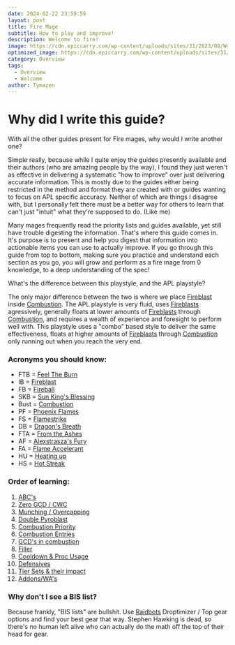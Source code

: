 ```yaml
---
date: 2024-02-22 23:59:59
layout: post
title: Fire Mage
subtitle: How to play and improve!
description: Welcome to fire!
image: https://cdn.epiccarry.com/wp-content/uploads/sites/31/2023/08/WoW-Fire-Mage-Guide.webp
optimized_image: https://cdn.epiccarry.com/wp-content/uploads/sites/31/2023/08/WoW-Fire-Mage-Guide.webp
category: Overview
tags:
  - Overview
  - Welcome
author: Tymazen
---
```

# Why did I write this guide?

With all the other guides present for Fire mages, why would I write another one?

   Simple really, because while I quite enjoy the guides presently available and their authors (who are amazing people by the way), I found they just weren't as effective in delivering a systematic "how to improve" over just delivering accurate information. This is mostly due to the guides either being restricted in the method and format they are created with or guides wanting to focus on APL specific accuracy. Neither of which are things I disagree with, but I personally felt there must be a better way for others to learn that can't just "intuit" what they're supposed to do. (Like me)

   Many mages frequently read the priority lists and guides available, yet still have trouble digesting the information. That's where this guide comes in. It's purpose is to present and help you digest that information into actionable items you can use to actually improve. If you go through this guide from top to bottom, making sure you practice and understand each section as you go, you will grow and perform as a fire mage from 0 knowledge, to a deep understanding of the spec!

What's the difference between this playstyle, and the APL playstyle?

   The only major difference between the two is where we place [Fireblast](https://www.wowhead.com/spell=108853/fire-blast) inside [Combustion](https://www.wowhead.com/spell=190319/combustion). The APL playstyle is very fluid, uses [Fireblasts](https://www.wowhead.com/spell=108853/fire-blast) agressively, generally floats at lower amounts of [Fireblasts](https://www.wowhead.com/spell=108853/fire-blast) through [Combustion](https://www.wowhead.com/spell=190319/combustion), and requires a wealth of experience and foresight to perform well with. This playstyle uses a "combo" based style to deliver the same effectiveness, floats at higher amounts of [Fireblasts](https://www.wowhead.com/spell=108853/fire-blast) through [Combustion](https://www.wowhead.com/spell=190319/combustion) only running out when you reach the very end.

### Acronyms you should know:
- FTB = [Feel The Burn](https://www.wowhead.com/spell=383391/feel-the-burn)
- IB = [Fireblast](https://www.wowhead.com/spell=108853/fire-blast)
- FB = [Fireball](https://www.wowhead.com/spell=133/fireball)
- SKB = [Sun King's Blessing](https://www.wowhead.com/spell=383886/sun-kings-blessing)
- Bust = [Combustion](https://www.wowhead.com/spell=190319/combustion)
- PF = [Phoenix Flames](https://www.wowhead.com/spell=194466/phoenixs-flames)
- FS = [Flamestrike](https://www.wowhead.com/spell=2120/flamestrike)
- DB = [Dragon's Breath](https://www.wowhead.com/spell=31661/dragons-breath)
- FTA = [From the Ashes](https://www.wowhead.com/spell=342344/from-the-ashes)
- AF = [Alexstrasza's Fury](https://www.wowhead.com/spell=235870/alexstraszas-fury)
- FA = [Flame Accelerant](https://www.wowhead.com/spell=203275/flame-accelerant)
- HU = [Heating up](https://www.wowhead.com/spell=48107/heating-up)
- HS = [Hot Streak](https://www.wowhead.com/spell=48108/hot-streak)

### Order of learning:
1. [ABC's](https://tymazen.github.io/full_fire_guide/abcs-of-casting/)
2. [Zero GCD / CWC](https://tymazen.github.io/full_fire_guide/zero-gcd-cwc/)
3. [Munching / Overcapping](https://tymazen.github.io/full_fire_guide/munching-overcapping/)
4. [Double Pyroblast](https://tymazen.github.io/full_fire_guide/double-pyroblast/)
5. [Combustion Priority](https://tymazen.github.io/full_fire_guide/double-pyroblast/)
6. [Combustion Entries](https://tymazen.github.io/full_fire_guide/combustion-entries/)
7. [GCD's in combustion](https://tymazen.github.io/full_fire_guide/gcds-in-combustion/)
8. [Filler](https://tymazen.github.io/full_fire_guide/filler/)
9. [Cooldown & Proc Usage](https://tymazen.github.io/full_fire_guide/cooldowns-proc-usage/)
10. [Defensives](https://tymazen.github.io/full_fire_guide/defensives/)
11. [Tier Sets & their impact](https://tymazen.github.io/full_fire_guide/tier-sets/)
12. [Addons/WA's](https://tymazen.github.io/full_fire_guide/addons-was/)

### Why don't I see a BIS list?
Because frankly, "BIS lists" are bullshit. Use [Raidbots](https://www.raidbots.com/simbot) Droptimizer / Top gear options and find your best gear that way. Stephen Hawking is dead, so there's no human left alive who can actually do the math off the top of their head for gear.
